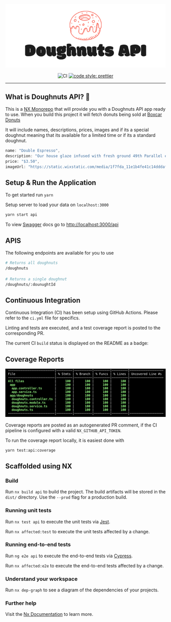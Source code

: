 <div align="center">
<img src="./apps/api/src/assets/logo.png">

![CI](https://github.com/tbauman88/nestjs-testing/workflows/CI/badge.svg)
[![code style: prettier](https://img.shields.io/badge/code_style-prettier-ff69b4.svg?style=flat-square)](https://github.com/prettier/prettier)

</div>

<hr>

## What is Doughnuts API? 🍩

This is a [NX Monorepo](https://nx.dev) that will provide you with a Doughnuts API app ready to use. When you build this project it will fetch donuts being sold at [Boxcar Donuts](https://www.bxcrdonuts.ca/) 

It will include names, descriptions, prices, images and if its a special doughnut meaning that its available for a limited time or if its a standard doughnut.

```ts
name: "Double Espresso",
description: "Our house glaze infused with fresh ground 49th Parallel espresso. Our coffee shop might not be open but this is really all you need!",
price: "$3.50",
imageUrl: "https://static.wixstatic.com/media/1f7fda_11e1b4fe41c14dddaf44c4f06aa5635f~mv2.jpg"
```

## Setup & Run the Application
To get started run `yarn`

Setup server to load your data on `localhost:3000`

```bash
yarn start api
```

To view [Swagger](https://swagger.io/docs/) docs go to [http://localhost:3000/api](http://localhost:3000/api)

## APIS 
The following endpoints are available for you to use

```bash
# Returns all doughnuts
/doughnuts 

# Returns a single doughnut
/doughnuts/:dounughtId
```

## Continuous Integration

Continuous Integration (CI) has been setup using GitHub Actions. Please refer to the `ci.yml` file for specifics.

Linting and tests are executed, and a test coverage report is posted to the corresponding PR.

The current CI `build` status is displayed on the README as a badge:


## Coverage Reports

<img src="./apps/api/src/assets/coverage-report.png">

Coverage reports are posted as an autogenerated PR comment, if the CI pipeline is configured with a valid `NX_GITHUB_API_TOKEN`.

To run the coverage report locally, it is easiest done with

```bash
yarn test:api:coverage
```


## Scaffolded using NX

### Build

Run `nx build api` to build the project. The build artifacts will be stored in the `dist/` directory. Use the `--prod` flag for a production build.

### Running unit tests

Run `nx test api` to execute the unit tests via [Jest](https://jestjs.io).

Run `nx affected:test` to execute the unit tests affected by a change.

### Running end-to-end tests

Run `ng e2e api` to execute the end-to-end tests via [Cypress](https://www.cypress.io).

Run `nx affected:e2e` to execute the end-to-end tests affected by a change.

### Understand your workspace

Run `nx dep-graph` to see a diagram of the dependencies of your projects.

### Further help

Visit the [Nx Documentation](https://nx.dev) to learn more.
